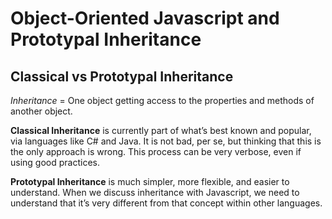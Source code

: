 # Object-Oriented Javascript and Prototypal Inheritance

## Classical vs Prototypal Inheritance

*Inheritance* = One object getting access to the properties and methods of another object.

**Classical Inheritance** is currently part of what’s best known and popular, via languages like C# and Java. It is not bad, per se, but thinking that this is the only approach is wrong. This process can be very verbose, even if using good practices.

**Prototypal Inheritance** is much simpler, more flexible, and easier to understand. When we discuss inheritance with Javascript, we need to understand that it’s very different from that concept within other languages.
